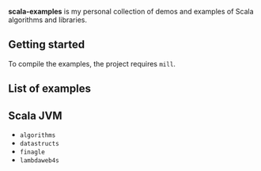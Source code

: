 **scala-examples** is my personal collection of demos and examples of Scala
algorithms and libraries.

## Getting started

To compile the examples, the project requires `mill`.

## List of examples

## Scala JVM

- `algorithms`
- `datastructs`
- `finagle`
- `lambdaweb4s`

